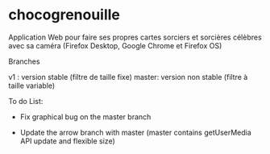 # chocogrenouille
Application Web pour faire ses propres cartes sorciers et sorcières célèbres avec sa caméra (Firefox Desktop, Google Chrome et Firefox OS)

Branches

v1 : version stable (filtre de taille fixe)
master: version non stable (filtre à taille variable)

To do List:

- Fix graphical bug on the master branch

- Update the arrow branch with master (master contains getUserMedia API update and flexible size)

